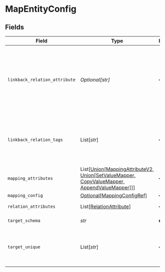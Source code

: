 # MapEntityConfig


## Fields

| Field                                                                                                                                                 | Type                                                                                                                                                  | Required                                                                                                                                              | Description                                                                                                                                           |
| ----------------------------------------------------------------------------------------------------------------------------------------------------- | ----------------------------------------------------------------------------------------------------------------------------------------------------- | ----------------------------------------------------------------------------------------------------------------------------------------------------- | ----------------------------------------------------------------------------------------------------------------------------------------------------- |
| `linkback_relation_attribute`                                                                                                                         | *Optional[str]*                                                                                                                                       | :heavy_minus_sign:                                                                                                                                    | Relation attribute on the main entity where the target entity will be linked. Set to false to disable linkback<br/>                                   |
| `linkback_relation_tags`                                                                                                                              | List[*str*]                                                                                                                                           | :heavy_minus_sign:                                                                                                                                    | Relation tags (labels) to include in main entity linkback relation attribute                                                                          |
| `mapping_attributes`                                                                                                                                  | List[[Union[MappingAttributeV2, Union[SetValueMapper, CopyValueMapper, AppendValueMapper]]](../../models/shared/mapentityconfigmappingattributes.md)] | :heavy_minus_sign:                                                                                                                                    | Attribute mappings                                                                                                                                    |
| `mapping_config`                                                                                                                                      | [Optional[MappingConfigRef]](../../models/shared/mappingconfigref.md)                                                                                 | :heavy_minus_sign:                                                                                                                                    | N/A                                                                                                                                                   |
| `relation_attributes`                                                                                                                                 | List[[RelationAttribute](../../models/shared/relationattribute.md)]                                                                                   | :heavy_minus_sign:                                                                                                                                    | Relation mappings                                                                                                                                     |
| `target_schema`                                                                                                                                       | *str*                                                                                                                                                 | :heavy_check_mark:                                                                                                                                    | Schema of target entity                                                                                                                               |
| `target_unique`                                                                                                                                       | List[*str*]                                                                                                                                           | :heavy_minus_sign:                                                                                                                                    | Unique key for target entity (see upsertEntity of Entity API)                                                                                         |
